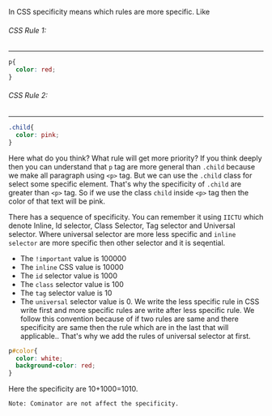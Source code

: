 In CSS specificity means which rules are more specific. Like
###### CSS Rule 1:
---
```css
p{
  color: red;
}
```
###### CSS Rule 2:
---
```css
.child{
  color: pink;
}
```

Here what do you think? What rule will get more priority? 
If you think deeply then you can understand that `p` tag are more general than `.child` because we make all paragraph using `<p>` tag. But we can use the `.child` class for select some specific element. That's why the specificity of `.child` are greater than `<p>` tag. So if we use the class `child` inside `<p>` tag then the color of that text will be pink.

There has a sequence of specificity. You can remember it using `IICTU` which denote Inline, Id selector, Class Selector, Tag selector and Universal selector. Where universal selector are more less specific and `inline selector`  are more specific then other selector and it is seqential.

- The `!important` value is 100000
- The `inline` CSS value is 10000
- The `id` selector value is 1000
- The `class` selector value is 100
- The `tag` selector value is 10
- The `universal` selector value is 0.
We write the less specific rule in CSS write first and more specific rules are write after less specific rule. We follow this convention because of if two rules are same and there specificity are same then the rule which are in the last that will applicable.. That's why we add the rules of universal selector at first.
```css
p#color{
  color: white;
  background-color: red;
}
```

Here the specificity are 10+1000=1010.


`Note: Cominator are not affect the specificity.`


